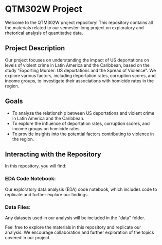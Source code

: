 # QTM302W Project
Welcome to the QTM302W project repository! This repository contains all the materials related to our semester-long project on exploratory and rhetorical analysis of quantitative data.

## Project Description
Our project focuses on understanding the impact of US deportations on levels of violent crime in Latin America and the Caribbean, based on the study "Exporting Murder: US deportations and the Spread of Violence". We explore various factors, including deportation rates, corruption scores, and income groups, to investigate their associations with homicide rates in the region.

## Goals
- To analyze the relationship between US deportations and violent crime in Latin America and the Caribbean.
- To explore the influence of deportation rates, corruption scores, and income groups on homicide rates.
- To provide insights into the potential factors contributing to violence in the region.
## Interacting with the Repository
In this repository, you will find:

### EDA Code Notebook: 
Our exploratory data analysis (EDA) code notebook, which includes code to replicate and further explore our findings.
### Data Files: 
Any datasets used in our analysis will be included in the "data" folder.

Feel free to explore the materials in this repository and replicate our analysis. We encourage collaboration and further exploration of the topics covered in our project.
